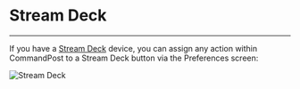 # Stream Deck
---

If you have a [Stream Deck](https://www.elgato.com/en/gaming/stream-deck) device, you can assign any action within CommandPost to a Stream Deck button via the Preferences screen:

![Stream Deck](https://help.commandpost.io/images/streamdeck.png)